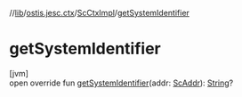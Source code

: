 //[lib](../../../index.md)/[ostis.jesc.ctx](../index.md)/[ScCtxImpl](index.md)/[getSystemIdentifier](get-system-identifier.md)

# getSystemIdentifier

[jvm]\
open override fun [getSystemIdentifier](get-system-identifier.md)(addr: [ScAddr](../../ostis.jesc.client.model.addr/-sc-addr/index.md)): [String](https://kotlinlang.org/api/latest/jvm/stdlib/kotlin/-string/index.html)?

